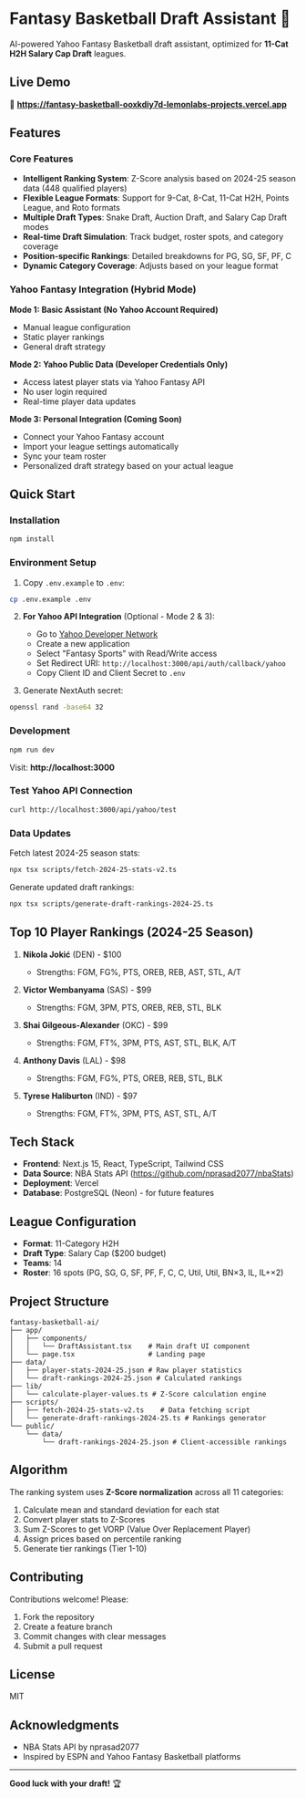 # Fantasy Basketball Draft Assistant 🏀

AI-powered Yahoo Fantasy Basketball draft assistant, optimized for **11-Cat H2H Salary Cap Draft** leagues.

## Live Demo

🔗 **https://fantasy-basketball-ooxkdiy7d-lemonlabs-projects.vercel.app**

## Features

### Core Features
- **Intelligent Ranking System**: Z-Score analysis based on 2024-25 season data (448 qualified players)
- **Flexible League Formats**: Support for 9-Cat, 8-Cat, 11-Cat H2H, Points League, and Roto formats
- **Multiple Draft Types**: Snake Draft, Auction Draft, and Salary Cap Draft modes
- **Real-time Draft Simulation**: Track budget, roster spots, and category coverage
- **Position-specific Rankings**: Detailed breakdowns for PG, SG, SF, PF, C
- **Dynamic Category Coverage**: Adjusts based on your league format

### Yahoo Fantasy Integration (Hybrid Mode)

**Mode 1: Basic Assistant (No Yahoo Account Required)**
- Manual league configuration
- Static player rankings
- General draft strategy

**Mode 2: Yahoo Public Data (Developer Credentials Only)**
- Access latest player stats via Yahoo Fantasy API
- No user login required
- Real-time player data updates

**Mode 3: Personal Integration (Coming Soon)**
- Connect your Yahoo Fantasy account
- Import your league settings automatically
- Sync your team roster
- Personalized draft strategy based on your actual league

## Quick Start

### Installation

```bash
npm install
```

### Environment Setup

1. Copy `.env.example` to `.env`:
```bash
cp .env.example .env
```

2. **For Yahoo API Integration** (Optional - Mode 2 & 3):
   - Go to [Yahoo Developer Network](https://developer.yahoo.com/apps/create/)
   - Create a new application
   - Select "Fantasy Sports" with Read/Write access
   - Set Redirect URI: `http://localhost:3000/api/auth/callback/yahoo`
   - Copy Client ID and Client Secret to `.env`

3. Generate NextAuth secret:
```bash
openssl rand -base64 32
```

### Development

```bash
npm run dev
```

Visit: **http://localhost:3000**

### Test Yahoo API Connection

```bash
curl http://localhost:3000/api/yahoo/test
```

### Data Updates

Fetch latest 2024-25 season stats:

```bash
npx tsx scripts/fetch-2024-25-stats-v2.ts
```

Generate updated draft rankings:

```bash
npx tsx scripts/generate-draft-rankings-2024-25.ts
```

## Top 10 Player Rankings (2024-25 Season)

1. **Nikola Jokić** (DEN) - $100
   - Strengths: FGM, FG%, PTS, OREB, REB, AST, STL, A/T

2. **Victor Wembanyama** (SAS) - $99
   - Strengths: FGM, 3PM, PTS, OREB, REB, STL, BLK

3. **Shai Gilgeous-Alexander** (OKC) - $99
   - Strengths: FGM, FT%, 3PM, PTS, AST, STL, BLK, A/T

4. **Anthony Davis** (LAL) - $98
   - Strengths: FGM, FG%, PTS, OREB, REB, STL, BLK

5. **Tyrese Haliburton** (IND) - $97
   - Strengths: FGM, FT%, 3PM, PTS, AST, STL, A/T

## Tech Stack

- **Frontend**: Next.js 15, React, TypeScript, Tailwind CSS
- **Data Source**: NBA Stats API (https://github.com/nprasad2077/nbaStats)
- **Deployment**: Vercel
- **Database**: PostgreSQL (Neon) - for future features

## League Configuration

- **Format**: 11-Category H2H
- **Draft Type**: Salary Cap ($200 budget)
- **Teams**: 14
- **Roster**: 16 spots (PG, SG, G, SF, PF, F, C, C, Util, Util, BN×3, IL, IL+×2)

## Project Structure

```
fantasy-basketball-ai/
├── app/
│   ├── components/
│   │   └── DraftAssistant.tsx    # Main draft UI component
│   └── page.tsx                  # Landing page
├── data/
│   ├── player-stats-2024-25.json # Raw player statistics
│   └── draft-rankings-2024-25.json # Calculated rankings
├── lib/
│   └── calculate-player-values.ts # Z-Score calculation engine
├── scripts/
│   ├── fetch-2024-25-stats-v2.ts    # Data fetching script
│   └── generate-draft-rankings-2024-25.ts # Rankings generator
└── public/
    └── data/
        └── draft-rankings-2024-25.json # Client-accessible rankings
```

## Algorithm

The ranking system uses **Z-Score normalization** across all 11 categories:

1. Calculate mean and standard deviation for each stat
2. Convert player stats to Z-Scores
3. Sum Z-Scores to get VORP (Value Over Replacement Player)
4. Assign prices based on percentile ranking
5. Generate tier rankings (Tier 1-10)

## Contributing

Contributions welcome! Please:
1. Fork the repository
2. Create a feature branch
3. Commit changes with clear messages
4. Submit a pull request

## License

MIT

## Acknowledgments

- NBA Stats API by nprasad2077
- Inspired by ESPN and Yahoo Fantasy Basketball platforms

---

**Good luck with your draft!** 🏆
